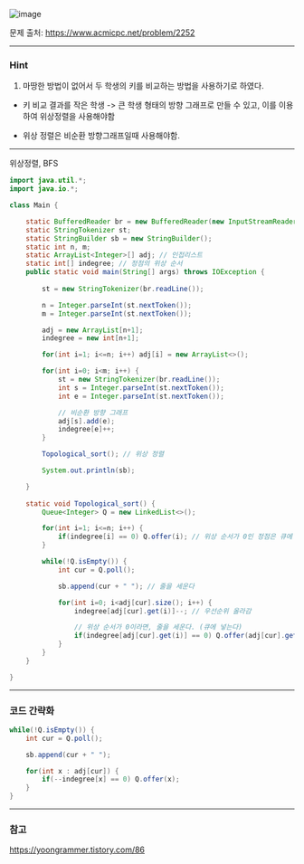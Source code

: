 ![image](https://github.com/user-attachments/assets/04fe290c-ce44-4ad6-9932-d53618b94db8)

문제 출처: https://www.acmicpc.net/problem/2252

---

### Hint

1. 마땅한 방법이 없어서 두 학생의 키를 비교하는 방법을 사용하기로 하였다.

- 키 비교 결과를 작은 학생 -> 큰 학생 형태의 방향 그래프로 만들 수 있고, 이를 이용하여 위상정렬을 사용해야함 

- 위상 정렬은 비순환 방향그래프일때 사용해야함.

---

위상정렬, BFS

```java
import java.util.*;
import java.io.*;

class Main {

    static BufferedReader br = new BufferedReader(new InputStreamReader(System.in));
    static StringTokenizer st;
    static StringBuilder sb = new StringBuilder();
    static int n, m;
    static ArrayList<Integer>[] adj; // 인접리스트
    static int[] indegree; // 정점의 위상 순서
    public static void main(String[] args) throws IOException {
        
        st = new StringTokenizer(br.readLine());

        n = Integer.parseInt(st.nextToken());
        m = Integer.parseInt(st.nextToken());

        adj = new ArrayList[n+1];
        indegree = new int[n+1];

        for(int i=1; i<=n; i++) adj[i] = new ArrayList<>();

        for(int i=0; i<m; i++) {
            st = new StringTokenizer(br.readLine());
            int s = Integer.parseInt(st.nextToken());
            int e = Integer.parseInt(st.nextToken());

            // 비순환 방향 그래프
            adj[s].add(e);
            indegree[e]++;
        }

        Topological_sort(); // 위상 정렬 

        System.out.println(sb);

    }
    
    static void Topological_sort() {
        Queue<Integer> Q = new LinkedList<>();

        for(int i=1; i<=n; i++) {
            if(indegree[i] == 0) Q.offer(i); // 위상 순서가 0인 정점은 큐에 넣는다.
        }

        while(!Q.isEmpty()) {
            int cur = Q.poll();

            sb.append(cur + " "); // 줄을 세운다

            for(int i=0; i<adj[cur].size(); i++) {
                indegree[adj[cur].get(i)]--; // 우선순위 올라감

                // 위상 순서가 0이라면, 줄을 세운다. (큐에 넣는다)
                if(indegree[adj[cur].get(i)] == 0) Q.offer(adj[cur].get(i));
            }
        }
    }

}


```

---
### 코드 간략화

```java
while(!Q.isEmpty()) {
    int cur = Q.poll(); 

    sb.append(cur + " ");

    for(int x : adj[cur]) {
        if(--indegree[x] == 0) Q.offer(x);
    }
}
```

---

### 참고

https://yoongrammer.tistory.com/86